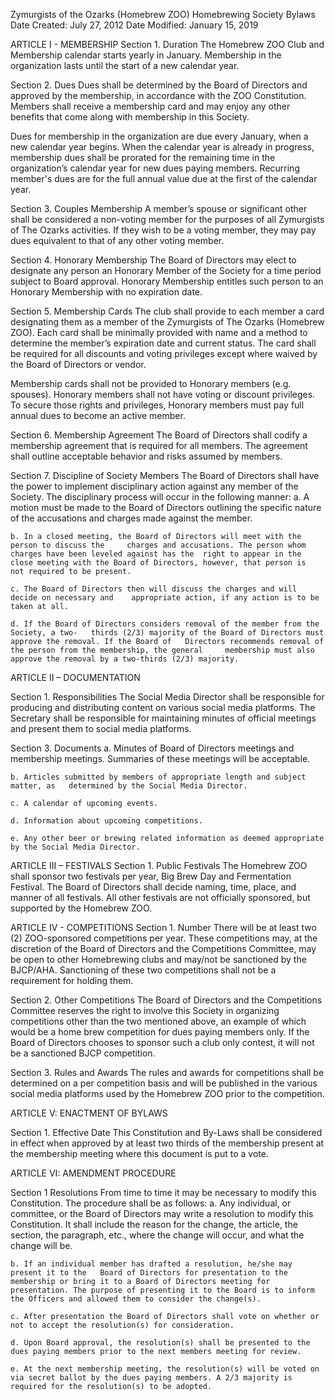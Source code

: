 Zymurgists of the Ozarks (Homebrew ZOO) Homebrewing Society Bylaws
Date Created: July 27, 2012
Date Modified: January 15, 2019

ARTICLE I - MEMBERSHIP
Section 1. Duration
The Homebrew ZOO Club and Membership calendar starts yearly in January. Membership in the organization lasts until the start of a new calendar year.

Section 2. Dues
Dues shall be determined by the Board of Directors and approved by the membership, in accordance with the ZOO Constitution. Members shall receive a membership card and may enjoy any other benefits that come along with membership in this Society.

Dues for membership in the organization are due every January, when a new calendar year begins. When the calendar year is already in progress, membership dues shall be prorated for the remaining time in the organization’s calendar year for new dues paying members. Recurring member's dues are for the full annual value due at the first of the calendar year.

Section 3. Couples Membership
A member’s spouse or significant other shall be considered a non-voting member for the purposes of all Zymurgists of The Ozarks activities. If they wish to be a voting member, they may pay dues equivalent to that of any other voting member.

Section 4. Honorary Membership
The Board of Directors may elect to designate any person an Honorary Member of the Society for a time period subject to Board approval. Honorary Membership entitles such person to an Honorary Membership with no expiration date.

Section 5. Membership Cards
The club shall provide to each member a card designating them as a member of the Zymurgists of The Ozarks (Homebrew ZOO). Each card shall be minimally provided with name and a method to determine the member’s expiration date and current status. The card shall be required for all discounts and voting privileges except where waived by the Board of Directors or vendor.

Membership cards shall not be provided to Honorary members (e.g. spouses). Honorary members shall not have voting or discount privileges. To secure those rights and privileges, Honorary members must pay full annual dues to become an active member. 

Section 6. Membership Agreement
The Board of Directors shall codify a membership agreement that is required for all members. The agreement shall outline acceptable behavior and risks assumed by members.

Section 7. Discipline of Society Members
The Board of Directors shall have the power to implement disciplinary action against any member of the Society. The disciplinary process will occur in the following manner:
	a. A motion must be made to the Board of Directors outlining the specific nature of the 	accusations and charges made against the member.
	
	b. In a closed meeting, the Board of Directors will meet with the person to discuss the 	charges and accusations. The person whom charges have been leveled against has the 	right to appear in the close meeting with the Board of Directors, however, that person is 	not required to be present.
	
	c. The Board of Directors then will discuss the charges and will decide on necessary and 	appropriate action, if any action is to be taken at all.
	
	d. If the Board of Directors considers removal of the member from the Society, a two-	thirds (2/3) majority of the Board of Directors must approve the removal. If the Board of 	Directors recommends removal of the person from the membership, the general 	membership must also approve the removal by a two-thirds (2/3) majority.

ARTICLE II – DOCUMENTATION 

Section 1. Responsibilities
The Social Media Director shall be responsible for producing and distributing content on various social media platforms. The Secretary shall be responsible for maintaining minutes of official meetings and present them to social media platforms.

Section 3. Documents
	a. Minutes of Board of Directors meetings and membership meetings. Summaries of 	these meetings will be acceptable.

	b. Articles submitted by members of appropriate length and subject matter, as 	determined by the Social Media Director.

	c. A calendar of upcoming events.

	d. Information about upcoming competitions.

	e. Any other beer or brewing related information as deemed appropriate by the Social Media Director.

	
ARTICLE III – FESTIVALS
Section 1. Public Festivals
The Homebrew ZOO shall sponsor two festivals per year, Big Brew Day and Fermentation Festival. The Board of Directors shall decide naming, time, place, and manner of all festivals. All other festivals are not officially sponsored, but supported by the Homebrew ZOO.


ARTICLE IV - COMPETITIONS
Section 1. Number
There will be at least two (2) ZOO-sponsored competitions per year. These competitions may, at the discretion of the Board of Directors and the Competitions Committee, may be open to other Homebrewing clubs and may/not be sanctioned by the BJCP/AHA. Sanctioning of these two competitions shall not be a requirement for holding them.

Section 2. Other Competitions
The Board of Directors and the Competitions Committee reserves the right to involve this Society in organizing competitions other than the two mentioned above, an example of which would be a home brew competition for dues paying members only. If the Board of Directors chooses to sponsor such a club only contest, it will not be a sanctioned BJCP competition. 

Section 3. Rules and Awards
The rules and awards for competitions shall be determined on a per competition basis and will be published in the various social media platforms used by the Homebrew ZOO prior to the competition.

ARTICLE V: ENACTMENT OF BYLAWS

Section 1. Effective Date
This Constitution and By-Laws shall be considered in effect when approved by at least two thirds of the membership present at the membership meeting where this document is put to a vote.

ARTICLE VI: AMENDMENT PROCEDURE

Section 1 Resolutions
From time to time it may be necessary to modify this Constitution. The procedure shall be as follows:
	a. Any individual, or committee, or the Board of Directors may write a resolution 	to modify this Constitution. It shall include the reason for the change, the article, 	the section, the paragraph, etc., where the change will occur, and what the 	change will be.

	b. If an individual member has drafted a resolution, he/she may present it to the 	Board of Directors for presentation to the membership or bring it to a Board of Directors meeting for presentation. The purpose of presenting it to the Board is to inform the Officers and allowed them to consider the change(s).

	c. After presentation the Board of Directors shall vote on whether or not to accept the resolution(s) for consideration.

	d. Upon Board approval, the resolution(s) shall be presented to the dues paying members prior to the next members meeting for review.

	e. At the next membership meeting, the resolution(s) will be voted on via secret ballot by the dues paying members. A 2/3 majority is required for the resolution(s) to be adopted.
